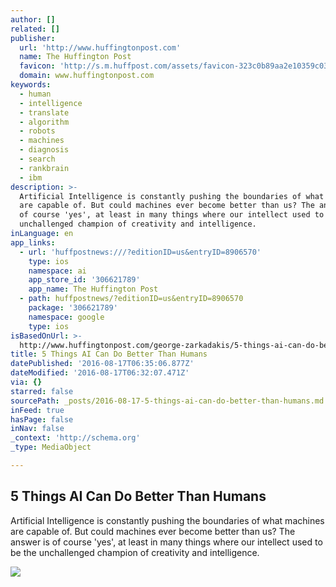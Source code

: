 ```yaml
---
author: []
related: []
publisher:
  url: 'http://www.huffingtonpost.com'
  name: The Huffington Post
  favicon: 'http://s.m.huffpost.com/assets/favicon-323c0b89aa2e10359c0389ac87254b1b.ico'
  domain: www.huffingtonpost.com
keywords:
  - human
  - intelligence
  - translate
  - algorithm
  - robots
  - machines
  - diagnosis
  - search
  - rankbrain
  - ibm
description: >-
  Artificial Intelligence is constantly pushing the boundaries of what machines
  are capable of. But could machines ever become better than us? The answer is
  of course 'yes', at least in many things where our intellect used to be the
  unchallenged champion of creativity and intelligence.
inLanguage: en
app_links:
  - url: 'huffpostnews:///?editionID=us&entryID=8906570'
    type: ios
    namespace: ai
    app_store_id: '306621789'
    app_name: The Huffington Post
  - path: huffpostnews/?editionID=us&entryID=8906570
    package: '306621789'
    namespace: google
    type: ios
isBasedOnUrl: >-
  http://www.huffingtonpost.com/george-zarkadakis/5-things-ai-can-do-better_b_8906570.html
title: 5 Things AI Can Do Better Than Humans
datePublished: '2016-08-17T06:35:06.877Z'
dateModified: '2016-08-17T06:32:07.471Z'
via: {}
starred: false
sourcePath: _posts/2016-08-17-5-things-ai-can-do-better-than-humans.md
inFeed: true
hasPage: false
inNav: false
_context: 'http://schema.org'
_type: MediaObject

---
```

<article style=""><h1>5 Things AI Can Do Better Than Humans</h1><p>Artificial Intelligence is constantly pushing the boundaries of what machines are capable of. But could machines ever become better than us? The answer is of course 'yes', at least in many things where our intellect used to be the unchallenged champion of creativity and intelligence.</p><img src="http://i.huffpost.com/gen/3347876/images/o-ROBOT-WORKERS-facebook.jpg" /></article>